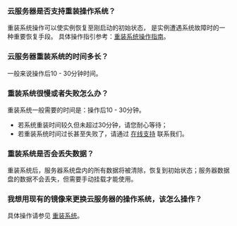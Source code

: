 ### 云服务器是否支持重装操作系统？

重装系统操作可以使实例恢复至刚启动的初始状态， 是实例遭遇系统故障时的一种重要恢复手段。 具体操作指引参考：[重装系统操作指南](https://cloud.tencent.com/document/product/213/4933)。

### 云服务器重装系统的时间多长？

一般来说操作后10 - 30分钟时间。

### 重装系统很慢或者失败怎么办？

重装系统一般需要的时间是：操作后10 - 30分钟。

- 若系统重装时间较久但未超过30分钟，请您耐心等待；
- 若重装系统时间过长甚至失败了，请通过 [在线支持](https://cloud.tencent.com/online-service?from=doc_213) 联系我们。

### 重装系统是否会丢失数据？

重装系统后，服务器系统盘内的所有数据将被清除，恢复到初始状态；服务器数据盘的数据不会丢失，但需要手动挂载才能使用。

### 我想用现有的镜像来更换云服务器的操作系统，该怎么操作？
具体操作请参见 [重装系统](https://cloud.tencent.com/document/product/213/4933)。

